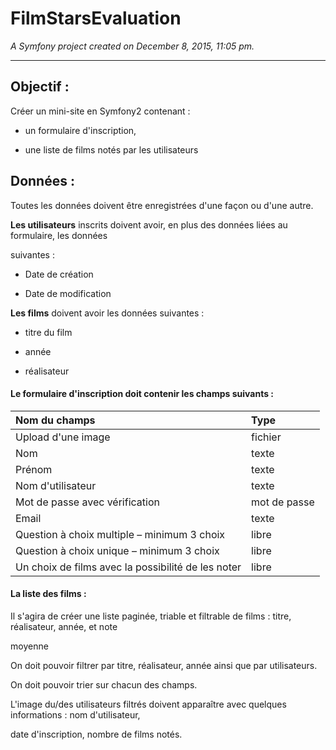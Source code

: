 FilmStarsEvaluation
=====================

*A Symfony project created on December 8, 2015, 11:05 pm.*
********

## Objectif :

Créer un mini-site en Symfony2 contenant :

- un formulaire d'inscription,

- une liste de films notés par les utilisateurs

## Données :

Toutes les données doivent être enregistrées d'une façon ou d'une autre.

**Les utilisateurs** inscrits doivent avoir, en plus des données liées au formulaire, les données

suivantes :

- Date de création

- Date de modification

**Les films** doivent avoir les données suivantes :

- titre du film

- année

- réalisateur

#### Le formulaire d'inscription doit contenir les champs suivants :


| Nom du champs 										| Type						|
|:------------------------------------------------------|:--------------------------|
| Upload d'une image 									| fichier					|
| Nom 													| texte 					|
| Prénom 												| texte 					|
| Nom d'utilisateur 									| texte 					|
| Mot de passe avec vérification 						| mot de passe 				|
| Email 												| texte 					|
| Question à choix multiple – minimum 3 choix 			| libre 					|
| Question à choix unique – minimum 3 choix  			| libre 					|
| Un choix de films avec la possibilité de les noter 	| libre 					|


#### La liste des films :

Il s'agira de créer une liste paginée, triable et filtrable de films : titre, réalisateur, année, et note

moyenne

On doit pouvoir filtrer par titre, réalisateur, année ainsi que par utilisateurs.

On doit pouvoir trier sur chacun des champs.

L'image du/des utilisateurs filtrés doivent apparaître avec quelques informations : nom d'utilisateur,

date d'inscription, nombre de films notés.
